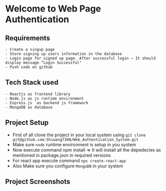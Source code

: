 # Welcome to Web Page Authentication

## Requirements
```
- Create a singup page
- Store signing up users information in the database
- Login page for signed up page. After successful login – It should display message “Login Successful"
- Push code on github

```
## Tech Stack used
 ```
 - Reactjs as frontend library
 - Node.js as js runtime environment
 - Express.js  as backend js framework
 - MongoDB as database
 ```
## Project Setup
- First of all clone the project in your local system using `git clone git@github.com:Shiwang7308/Web_Authentication_System.git`
- Make sure `node` runtime environment is setup in you system
- Now execute command npm install => It will install all the depedecies as mentioned in package.json in required versions
- For react app execute command `npx create-react-app`
- Also Make sure you configure `MongoDB` in your system

## Project Screenshots
